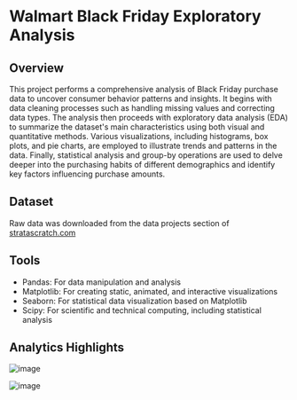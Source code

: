 # Walmart Black Friday Exploratory Analysis

## Overview

This project performs a comprehensive analysis of Black Friday purchase data to uncover consumer behavior patterns and insights. It begins with data cleaning processes such as handling missing values and correcting data types. The analysis then proceeds with exploratory data analysis (EDA) to summarize the dataset's main characteristics using both visual and quantitative methods. Various visualizations, including histograms, box plots, and pie charts, are employed to illustrate trends and patterns in the data. Finally, statistical analysis and group-by operations are used to delve deeper into the purchasing habits of different demographics and identify key factors influencing purchase amounts.

## Dataset

Raw data was downloaded from the data projects section of [stratascratch.com](https://www.stratascratch.com/)

## Tools

- Pandas: For data manipulation and analysis
- Matplotlib: For creating static, animated, and interactive visualizations
- Seaborn: For statistical data visualization based on Matplotlib
- Scipy: For scientific and technical computing, including statistical analysis

## Analytics Highlights

![image](https://github.com/user-attachments/assets/95b3f23b-3e54-47ee-a3c1-0c16cc7dd9fc)

![image](https://github.com/user-attachments/assets/4317f74b-d825-45d5-8716-d2faf55d282d)

